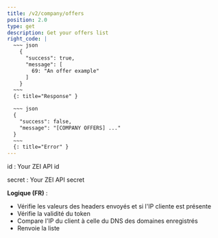 ```yaml
---
title: /v2/company/offers
position: 2.0
type: get
description: Get your offers list
right_code: |
  ~~~ json
    {
      "success": true,
      "message": [
        69: "An offer example"
      ]
    }
  ~~~
  {: title="Response" }

  ~~~ json
  {
    "success": false,
    "message": "[COMPANY OFFERS] ..."
  }
  ~~~
  {: title="Error" }
---
```

id
: Your ZEI API id

secret 
: Your ZEI API secret

**Logique (FR)** :

- Vérifie les valeurs des headers envoyés et si l'IP cliente est présente
- Vérifie la validité du token
- Compare l'IP du client à celle du DNS des domaines enregistrés
- Renvoie la liste
